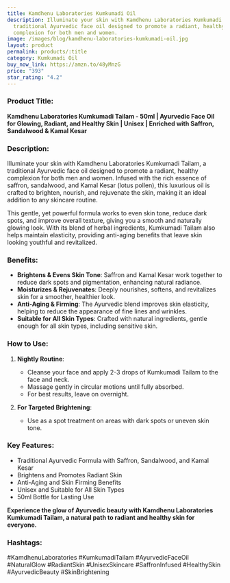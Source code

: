 ```yaml
---
title: Kamdhenu Laboratories Kumkumadi Oil
description: Illuminate your skin with Kamdhenu Laboratories Kumkumadi Tailam, a
  traditional Ayurvedic face oil designed to promote a radiant, healthy
  complexion for both men and women.
image: /images/blog/kamdhenu-laboratories-kumkumadi-oil.jpg
layout: product
permalink: products/:title
category: Kumkumadi Oil
buy_now_link: https://amzn.to/48yMnzG
price: "393"
star_rating: "4.2"
---
```

### Product Title:
**Kamdhenu Laboratories Kumkumadi Tailam - 50ml | Ayurvedic Face Oil for Glowing, Radiant, and Healthy Skin | Unisex | Enriched with Saffron, Sandalwood & Kamal Kesar**

### Description:
Illuminate your skin with Kamdhenu Laboratories Kumkumadi Tailam, a traditional Ayurvedic face oil designed to promote a radiant, healthy complexion for both men and women. Infused with the rich essence of saffron, sandalwood, and Kamal Kesar (lotus pollen), this luxurious oil is crafted to brighten, nourish, and rejuvenate the skin, making it an ideal addition to any skincare routine.

This gentle, yet powerful formula works to even skin tone, reduce dark spots, and improve overall texture, giving you a smooth and naturally glowing look. With its blend of herbal ingredients, Kumkumadi Tailam also helps maintain elasticity, providing anti-aging benefits that leave skin looking youthful and revitalized.

### Benefits:
- **Brightens & Evens Skin Tone**: Saffron and Kamal Kesar work together to reduce dark spots and pigmentation, enhancing natural radiance.
- **Moisturizes & Rejuvenates**: Deeply nourishes, softens, and revitalizes skin for a smoother, healthier look.
- **Anti-Aging & Firming**: The Ayurvedic blend improves skin elasticity, helping to reduce the appearance of fine lines and wrinkles.
- **Suitable for All Skin Types**: Crafted with natural ingredients, gentle enough for all skin types, including sensitive skin.

### How to Use:
1. **Nightly Routine**:
   - Cleanse your face and apply 2-3 drops of Kumkumadi Tailam to the face and neck.
   - Massage gently in circular motions until fully absorbed.
   - For best results, leave on overnight.

2. **For Targeted Brightening**:
   - Use as a spot treatment on areas with dark spots or uneven skin tone.

### Key Features:
- Traditional Ayurvedic Formula with Saffron, Sandalwood, and Kamal Kesar
- Brightens and Promotes Radiant Skin
- Anti-Aging and Skin Firming Benefits
- Unisex and Suitable for All Skin Types
- 50ml Bottle for Lasting Use

**Experience the glow of Ayurvedic beauty with Kamdhenu Laboratories Kumkumadi Tailam, a natural path to radiant and healthy skin for everyone.**

### Hashtags:
#KamdhenuLaboratories #KumkumadiTailam #AyurvedicFaceOil #NaturalGlow #RadiantSkin #UnisexSkincare #SaffronInfused #HealthySkin #AyurvedicBeauty #SkinBrightening
